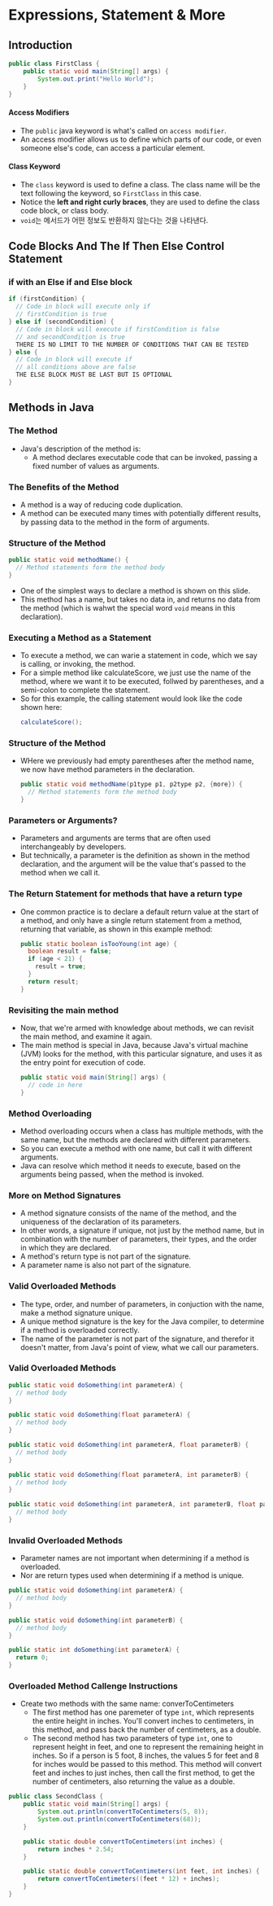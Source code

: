 # Expressions, Statement & More

## Introduction

```java
public class FirstClass {
    public static void main(String[] args) {
        System.out.print("Hello World");
    }
}
```

#### Access Modifiers

- The `public` java keyword is what's called on `access modifier`.
- An access modifier allows us to define which parts of our code, or even someone else's code, can access a particular element.

#### Class Keyword

- The `class` keyword is used to define a class. The class name will be the text following the keyword, so `FirstClass` in this case.
- Notice the **left and right curly braces**, they are used to define the class code block, or class body.
- `void`는 메서드가 어떤 정보도 반환하지 않는다는 것을 나타낸다.

## Code Blocks And The If Then Else Control Statement

### if with an Else if and Else block

```java
if (firstCondition) {
  // Code in block will execute only if
  // firstCondition is true
} else if (secondCondition) {
  // Code in block will execute if firstCondition is false
  // and secondCondition is true
  THERE IS NO LIMIT TO THE NUMBER OF CONDITIONS THAT CAN BE TESTED
} else {
  // Code in block will execute if
  // all conditions above are false
  THE ELSE BLOCK MUST BE LAST BUT IS OPTIONAL
}
```

## Methods in Java

### The Method

- Java's description of the method is:
  - A method declares executable code that can be invoked, passing a fixed number of values as arguments.

### The Benefits of the Method

- A method is a way of reducing code duplication.
- A method can be executed many times with potentially different results, by passing data to the method in the form of arguments.

### Structure of the Method

```java
public static void methodName() {
  // Method statements form the method body
}
```

- One of the simplest ways to declare a method is shown on this slide.
- This method has a name, but takes no data in, and returns no data from the method (which is wahwt the special word `void` means in this declaration).

### Executing a Method as a Statement

- To execute a method, we can warie a statement in code, which we say is calling, or invoking, the method.
- For a simple method like calculateScore, we just use the name of the method, where we want it to be executed, follwed by parentheses, and a semi-colon to complete the statement.
- So for this example, the calling statement would look like the code shown here:
  ```java
  calculateScore();
  ```

### Structure of the Method

- WHere we previously had empty parentheses after the method name, we now have method parameters in the declaration.
  ```java
  public static void methodName(p1type p1, p2type p2, {more}) {
    // Method statements form the method body
  }
  ```

### Parameters or Arguments?

- Parameters and arguments are terms that are often used interchangeably by developers.
- But technically, a parameter is the definition as shown in the method declaration, and the argument will be the value that's passed to the method when we call it.

### The Return Statement for methods that have a return type

- One common practice is to declare a default return value at the start of a method, and only have a single return statement from a method, returning that variable, as shown in this example method:
  ```java
  public static boolean isTooYoung(int age) {
    boolean result = false;
    if (age < 21) {
      result = true;
    }
    return result;
  }
  ```

### Revisiting the main method

- Now, that we're armed with knowledge about methods, we can revisit the main method, and examine it again.
- The main method is special in Java, because Java's virtual machine (JVM) looks for the method, with this particular signature, and uses it as the entry point for execution of code.
  ```java
  public static void main(String[] args) {
    // code in here
  }
  ```

### Method Overloading

- Method overloading occurs when a class has multiple methods, with the same name, but the methods are declared with different parameters.
- So you can execute a method with one name, but call it with different arguments.
- Java can resolve which method it needs to execute, based on the arguments being passed, when the method is invoked.

### More on Method Signatures

- A method signature consists of the name of the method, and the uniqueness of the declaration of its parameters.
- In other words, a signature if unique, not just by the method name, but in combination with the number of parameters, their types, and the order in which they are declared.
- A method's return type is not part of the signature.
- A parameter name is also not part of the signature.

### Valid Overloaded Methods

- The type, order, and number of parameters, in conjuction with the name, make a method signature unique.
- A unique method signature is the key for the Java compiler, to determine if a method is overloaded correctly.
- The name of the parameter is not part of the signature, and therefor it doesn't matter, from Java's point of view, what we call our parameters.

### Valid Overloaded Methods

```java
public static void doSomething(int parameterA) {
  // method body
}

public static void doSomething(float parameterA) {
  // method body
}

public static void doSomething(int parameterA, float parameterB) {
  // method body
}

public static void doSomething(float parameterA, int parameterB) {
  // method body
}

public static void doSomething(int parameterA, int parameterB, float parameterC) {
  // method body
}
```

### Invalid Overloaded Methods

- Parameter names are not important when determining if a method is overloaded.
- Nor are return types used when determining if a method is unique.

```java
public static void doSomething(int parameterA) {
  // method body
}

public static void doSomething(int parameterB) {
  // method body
}

public static int doSomething(int parameterA) {
  return 0;
}
```

### Overloaded Method Callenge Instructions

- Create two methods with the same name: converToCentimeters
  - The first method has one paremeter of type `int`, which represents the entire height in inches. You'll convert inches to centimeters, in this method, and pass back the number of centimeters, as a double.
  - The second method has two parameters of type `int`, one to represent height in feet, and one to represent the remaining height in inches. So if a person is 5 foot, 8 inches, the values 5 for feet and 8 for inches would be passed to this method. This method will convert feet and inches to just inches, then call the first method, to get the number of centimeters, also returning the value as a double.

```java
public class SecondClass {
    public static void main(String[] args) {
        System.out.println(convertToCentimeters(5, 8));
        System.out.println(convertToCentimeters(68));
    }

    public static double convertToCentimeters(int inches) {
        return inches * 2.54;
    }

    public static double convertToCentimeters(int feet, int inches) {
        return convertToCentimeters((feet * 12) + inches);
    }
}
```
